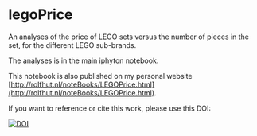 # legoPrice
An analyses of the price of LEGO sets versus the number of pieces in the set, for the different LEGO sub-brands.

The analyses is in the main iphyton notebook. 

This notebook is also published on my personal website [http://rolfhut.nl/noteBooks/LEGOPrice.html](http://rolfhut.nl/noteBooks/LEGOPrice.html).

If you want to reference or cite this work, please use this DOI:

[![DOI](https://zenodo.org/badge/184390577.svg)](https://zenodo.org/badge/latestdoi/184390577)
